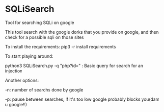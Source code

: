# SQLiSearch
Tool for searching SQLi on google

This tool search with the google dorks that you provide on google, and then check for a possible sqli on those sites

To install the requirements:
  pip3 -r install requirements

To start playing around:

python3 SQLiSearch.py -q "php?id=" : Basic query for search for an injection

Another options:

  -n: number of searchs done by google
  
  -p: pause between searches, if it's too low google probably blocks you(dam u google!!)
